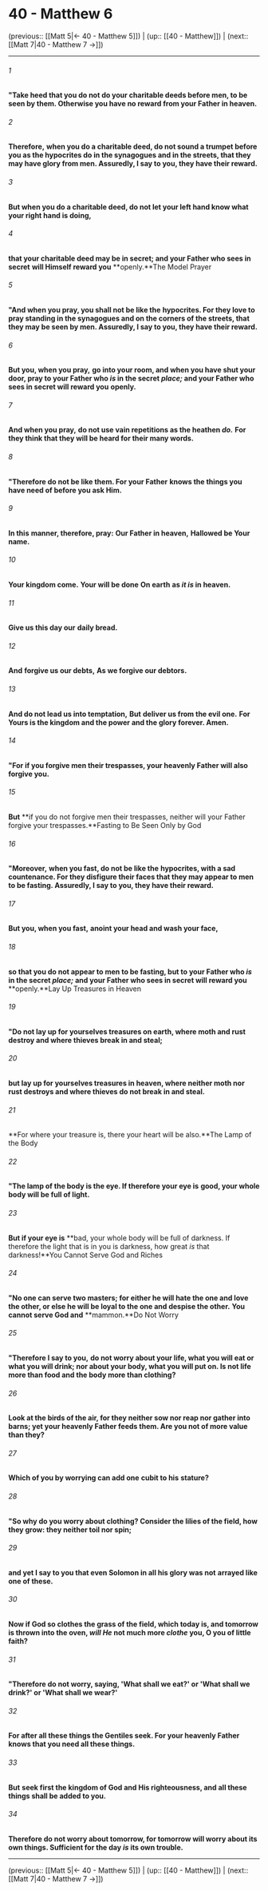 # 40 - Matthew 6

(previous:: [[Matt 5|← 40 - Matthew 5]]) | (up:: [[40 - Matthew]]) | (next:: [[Matt 7|40 - Matthew 7 →]])

***


###### 1 
**"Take heed that you do not do your charitable deeds before men, to be seen by them. Otherwise you have no reward from your Father in heaven.** 

###### 2 
**Therefore,** **when you do a charitable deed, do not sound a trumpet before you as the hypocrites do in the synagogues and in the streets, that they may have glory from men. Assuredly, I say to you, they have their reward.** 

###### 3 
**But when you do a charitable deed, do not let your left hand know what your right hand is doing,** 

###### 4 
**that your charitable deed may be in secret; and your Father who sees in secret** **will Himself reward you** **openly.**The Model Prayer 

###### 5 
**"And when you pray, you shall not be like the** **hypocrites. For they love to pray standing in the synagogues and on the corners of the streets, that they may be seen by men. Assuredly, I say to you, they have their reward.** 

###### 6 
**But you, when you pray,** **go into your room, and when you have shut your door, pray to your Father who _is_ in the secret _place;_ and your Father who sees in secret will reward you** **openly.** 

###### 7 
**And when you pray,** **do not use vain repetitions as the heathen _do._** **For they think that they will be heard for their many words.** 

###### 8 
**"Therefore do not be like them. For your Father** **knows the things you have need of before you ask Him.** 

###### 9 
**In this** **manner, therefore, pray:** **Our Father in heaven,** **Hallowed be Your** **name.** 

###### 10 
**Your kingdom come.** **Your will be done** **On earth** **as _it is_ in heaven.** 

###### 11 
**Give us this day our** **daily bread.** 

###### 12 
**And** **forgive us our debts,** **As we forgive our debtors.** 

###### 13 
**And do not lead us into temptation,** **But** **deliver us from the evil one.** **For Yours is the kingdom and the power and the glory forever. Amen.** 

###### 14 
**"For if you forgive men their trespasses, your heavenly Father will also forgive you.** 

###### 15 
**But** **if you do not forgive men their trespasses, neither will your Father forgive your trespasses.**Fasting to Be Seen Only by God 

###### 16 
**"Moreover,** **when you fast, do not be like the** **hypocrites, with a sad countenance. For they disfigure their faces that they may appear to men to be fasting. Assuredly, I say to you, they have their reward.** 

###### 17 
**But you, when you fast,** **anoint your head and wash your face,** 

###### 18 
**so that you do not appear to men to be fasting, but to your Father who _is_ in the secret _place;_ and your Father who sees in secret will reward you** **openly.**Lay Up Treasures in Heaven 

###### 19 
**"Do not lay up for yourselves treasures on earth, where moth and rust destroy and where thieves break in and steal;** 

###### 20 
**but lay up for yourselves treasures in heaven, where neither moth nor rust destroys and where thieves do not break in and steal.** 

###### 21 
**For where your treasure is, there your heart will be also.**The Lamp of the Body 

###### 22 
**"The lamp of the body is the eye. If therefore your eye is** **good, your whole body will be full of light.** 

###### 23 
**But if your eye is** **bad, your whole body will be full of darkness. If therefore the light that is in you is darkness, how great _is_ that darkness!**You Cannot Serve God and Riches 

###### 24 
**"No one can serve two masters; for either he will hate the one and love the other, or else he will be loyal to the one and despise the other.** **You cannot serve God and** **mammon.**Do Not Worry 

###### 25 
**"Therefore I say to you,** **do not worry about your life, what you will eat or what you will drink; nor about your body, what you will put on. Is not life more than food and the body more than clothing?** 

###### 26 
**Look at the birds of the air, for they neither sow nor reap nor gather into barns; yet your heavenly Father feeds them. Are you not of more value than they?** 

###### 27 
**Which of you by worrying can add one** **cubit to his** **stature?** 

###### 28 
**"So why do you worry about clothing? Consider the lilies of the field, how they grow: they neither toil nor spin;** 

###### 29 
**and yet I say to you that even Solomon in all his glory was not** **arrayed like one of these.** 

###### 30 
**Now if God so clothes the grass of the field, which today is, and tomorrow is thrown into the oven, _will He_ not much more _clothe_ you, O you of little faith?** 

###### 31 
**"Therefore do not worry, saying, 'What shall we eat?' or 'What shall we drink?' or 'What shall we wear?'** 

###### 32 
**For after all these things the Gentiles seek. For your heavenly Father knows that you need all these things.** 

###### 33 
**But** **seek first the kingdom of God and His righteousness, and all these things shall be added to you.** 

###### 34 
**Therefore do not worry about tomorrow, for tomorrow will worry about its own things. Sufficient for the day _is_ its own trouble.**

***

(previous:: [[Matt 5|← 40 - Matthew 5]]) | (up:: [[40 - Matthew]]) | (next:: [[Matt 7|40 - Matthew 7 →]])
